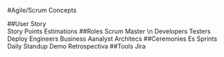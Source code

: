 #Agile/Scrum Concepts


##User Story     
    Story Points Estimations
##Roles
    Scrum Master \n
    Developers
    Testers
    Deploy Engineers
    Business Aanalyst
    Architecs
##Ceremonies
    Es
    Sprints
    Daily Standup
    Demo
    Retrospectiva
##Tools
    Jira